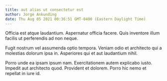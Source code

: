 ```yaml
---
title: aut alias ut consectetur est
author: Jorge Ankunding
date: Thu Aug 05 2021 00:36:51 GMT-0400 (Eastern Daylight Time)
---
```

Officia est atque laudantium. Aspernatur officia facere. Quis inventore illum facilis ut perferendis ad non neque.

 Fugit nostrum vel assumenda optio tempora. Veniam odio et architecto qui a molestias dolorum ipsa in. Asperiores qui et aut laudantium nihil.

 Porro unde ea ipsam ipsum nam. Exercitationem autem explicabo iusto. Impedit aut architecto quod. Provident et dolorem. Porro hic nemo et repellat in iure id.